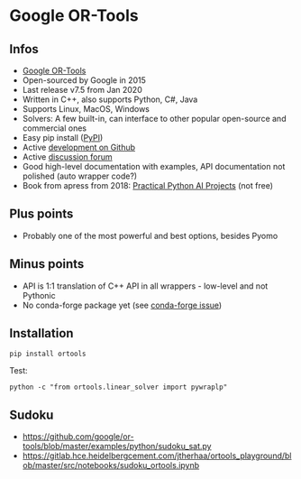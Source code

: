 # Google OR-Tools

## Infos

* [Google OR-Tools](https://developers.google.com/optimization)
* Open-sourced by Google in 2015
* Last release v7.5 from Jan 2020
* Written in C++, also supports Python, C#, Java
* Supports Linux, MacOS, Windows
* Solvers: A few built-in, can interface to other popular open-source and commercial ones
* Easy pip install ([PyPI](https://pypi.org/project/ortools/))
* Active [development on Github](https://github.com/google/or-tools)
* Active [discussion forum](https://groups.google.com/forum/#!forum/or-tools-discuss)
* Good high-level documentation with examples, API documentation not polished (auto wrapper code?)
* Book from apress from 2018: [Practical Python AI Projects](https://www.apress.com/de/book/9781484234228) (not free)

## Plus points

* Probably one of the most powerful and best options, besides Pyomo

## Minus points

* API is 1:1 translation of C++ API in all wrappers - low-level and not Pythonic
* No conda-forge package yet (see [conda-forge issue](https://github.com/conda-forge/staged-recipes/issues/2717))

## Installation

```
pip install ortools
```

Test:

```
python -c "from ortools.linear_solver import pywraplp"
```

## Sudoku

* https://github.com/google/or-tools/blob/master/examples/python/sudoku_sat.py
* https://gitlab.hce.heidelbergcement.com/jtherhaa/ortools_playground/blob/master/src/notebooks/sudoku_ortools.ipynb
